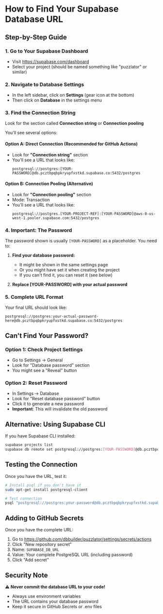 # How to Find Your Supabase Database URL

## Step-by-Step Guide

### 1. Go to Your Supabase Dashboard
- Visit https://supabase.com/dashboard
- Select your project (should be named something like "puzzlator" or similar)

### 2. Navigate to Database Settings
- In the left sidebar, click on **Settings** (gear icon at the bottom)
- Then click on **Database** in the settings menu

### 3. Find the Connection String
Look for the section called **Connection string** or **Connection pooling**

You'll see several options:

#### Option A: Direct Connection (Recommended for GitHub Actions)
- Look for **"Connection string"** section
- You'll see a URL that looks like:
  ```
  postgresql://postgres:[YOUR-PASSWORD]@db.pcztbpqbpkryupfxstkd.supabase.co:5432/postgres
  ```

#### Option B: Connection Pooling (Alternative)
- Look for **"Connection pooling"** section
- Mode: Transaction
- You'll see a URL that looks like:
  ```
  postgresql://postgres.[YOUR-PROJECT-REF]:[YOUR-PASSWORD]@aws-0-us-west-1.pooler.supabase.com:5432/postgres
  ```

### 4. Important: The Password
The password shown is usually `[YOUR-PASSWORD]` as a placeholder. You need to:

1. **Find your database password:**
   - It might be shown in the same settings page
   - Or you might have set it when creating the project
   - If you can't find it, you can reset it (see below)

2. **Replace [YOUR-PASSWORD] with your actual password**

### 5. Complete URL Format
Your final URL should look like:
```
postgresql://postgres:your-actual-password-here@db.pcztbpqbpkryupfxstkd.supabase.co:5432/postgres
```

## Can't Find Your Password?

### Option 1: Check Project Settings
- Go to Settings → General
- Look for "Database password" section
- You might see a "Reveal" button

### Option 2: Reset Password
- In Settings → Database
- Look for "Reset database password" button
- Click it to generate a new password
- **Important**: This will invalidate the old password

## Alternative: Using Supabase CLI

If you have Supabase CLI installed:
```bash
supabase projects list
supabase db remote set postgresql://postgres:[YOUR-PASSWORD]@db.pcztbpqbpkryupfxstkd.supabase.co:5432/postgres
```

## Testing the Connection

Once you have the URL, test it:
```bash
# Install psql if you don't have it
sudo apt-get install postgresql-client

# Test connection
psql "postgresql://postgres:your-password@db.pcztbpqbpkryupfxstkd.supabase.co:5432/postgres" -c "SELECT 1;"
```

## Adding to GitHub Secrets

Once you have the complete URL:
1. Go to https://github.com/dbbuilder/puzzlator/settings/secrets/actions
2. Click "New repository secret"
3. Name: `SUPABASE_DB_URL`
4. Value: Your complete PostgreSQL URL (including password)
5. Click "Add secret"

## Security Note

⚠️ **Never commit the database URL to your code!**
- Always use environment variables
- The URL contains your database password
- Keep it secure in GitHub Secrets or .env files
